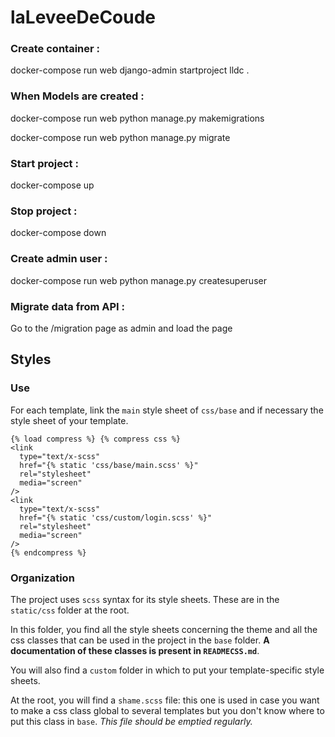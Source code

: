 # laLeveeDeCoude

### Create container :

docker-compose run web django-admin startproject lldc .

### When Models are created :

docker-compose run web python manage.py makemigrations

docker-compose run web python manage.py migrate

### Start project :

docker-compose up

### Stop project :

docker-compose down

### Create admin user :

docker-compose run web python manage.py createsuperuser

### Migrate data from API :

Go to the /migration page as admin and load the page 

## Styles

### Use

For each template, link the `main` style sheet of `css/base` and if necessary the style sheet of your template.

```
{% load compress %} {% compress css %}
<link
  type="text/x-scss"
  href="{% static 'css/base/main.scss' %}"
  rel="stylesheet"
  media="screen"
/>
<link
  type="text/x-scss"
  href="{% static 'css/custom/login.scss' %}"
  rel="stylesheet"
  media="screen"
/>
{% endcompress %}
```

### Organization

The project uses `scss` syntax for its style sheets. These are in the `static/css` folder at the root.

In this folder, you find all the style sheets concerning the theme and all the css classes that can be used in the project in the `base` folder. **A documentation of these classes is present in `READMECSS.md`**.

You will also find a `custom` folder in which to put your template-specific style sheets.

At the root, you will find a `shame.scss` file: this one is used in case you want to make a css class global to several templates but you don't know where to put this class in `base`. _This file should be emptied regularly._
